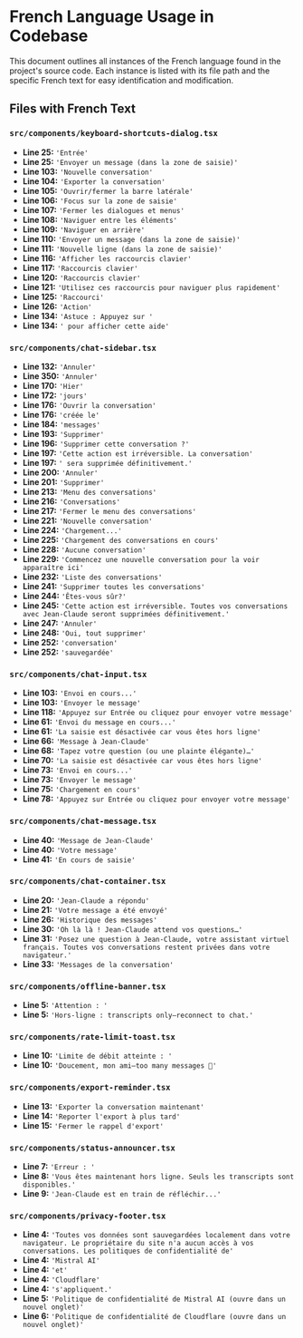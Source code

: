 # French Language Usage in Codebase

This document outlines all instances of the French language found in the project's source code. Each instance is listed with its file path and the specific French text for easy identification and modification.

## Files with French Text

### `src/components/keyboard-shortcuts-dialog.tsx`
- **Line 25:** `'Entrée'`
- **Line 25:** `'Envoyer un message (dans la zone de saisie)'`
- **Line 103:** `'Nouvelle conversation'`
- **Line 104:** `'Exporter la conversation'`
- **Line 105:** `'Ouvrir/fermer la barre latérale'`
- **Line 106:** `'Focus sur la zone de saisie'`
- **Line 107:** `'Fermer les dialogues et menus'`
- **Line 108:** `'Naviguer entre les éléments'`
- **Line 109:** `'Naviguer en arrière'`
- **Line 110:** `'Envoyer un message (dans la zone de saisie)'`
- **Line 111:** `'Nouvelle ligne (dans la zone de saisie)'`
- **Line 116:** `'Afficher les raccourcis clavier'`
- **Line 117:** `'Raccourcis clavier'`
- **Line 120:** `'Raccourcis clavier'`
- **Line 121:** `'Utilisez ces raccourcis pour naviguer plus rapidement'`
- **Line 125:** `'Raccourci'`
- **Line 126:** `'Action'`
- **Line 134:** `'Astuce : Appuyez sur '`
- **Line 134:** `' pour afficher cette aide'`

### `src/components/chat-sidebar.tsx`
- **Line 132:** `'Annuler'`
- **Line 350:** `'Annuler'`
- **Line 170:** `'Hier'`
- **Line 172:** `'jours'`
- **Line 176:** `'Ouvrir la conversation'`
- **Line 176:** `'créée le'`
- **Line 184:** `'messages'`
- **Line 193:** `'Supprimer'`
- **Line 196:** `'Supprimer cette conversation ?'`
- **Line 197:** `'Cette action est irréversible. La conversation'`
- **Line 197:** `' sera supprimée définitivement.'`
- **Line 200:** `'Annuler'`
- **Line 201:** `'Supprimer'`
- **Line 213:** `'Menu des conversations'`
- **Line 216:** `'Conversations'`
- **Line 217:** `'Fermer le menu des conversations'`
- **Line 221:** `'Nouvelle conversation'`
- **Line 224:** `'Chargement...'`
- **Line 225:** `'Chargement des conversations en cours'`
- **Line 228:** `'Aucune conversation'`
- **Line 229:** `'Commencez une nouvelle conversation pour la voir apparaître ici'`
- **Line 232:** `'Liste des conversations'`
- **Line 241:** `'Supprimer toutes les conversations'`
- **Line 244:** `'Êtes-vous sûr?'`
- **Line 245:** `'Cette action est irréversible. Toutes vos conversations avec Jean-Claude seront supprimées définitivement.'`
- **Line 247:** `'Annuler'`
- **Line 248:** `'Oui, tout supprimer'`
- **Line 252:** `'conversation'`
- **Line 252:** `'sauvegardée'`

### `src/components/chat-input.tsx`
- **Line 103:** `'Envoi en cours...'`
- **Line 103:** `'Envoyer le message'`
- **Line 118:** `'Appuyez sur Entrée ou cliquez pour envoyer votre message'`
- **Line 61:** `'Envoi du message en cours...'`
- **Line 61:** `'La saisie est désactivée car vous êtes hors ligne'`
- **Line 66:** `'Message à Jean-Claude'`
- **Line 68:** `'Tapez votre question (ou une plainte élégante)…'`
- **Line 70:** `'La saisie est désactivée car vous êtes hors ligne'`
- **Line 73:** `'Envoi en cours...'`
- **Line 73:** `'Envoyer le message'`
- **Line 75:** `'Chargement en cours'`
- **Line 78:** `'Appuyez sur Entrée ou cliquez pour envoyer votre message'`

### `src/components/chat-message.tsx`
- **Line 40:** `'Message de Jean-Claude'`
- **Line 40:** `'Votre message'`
- **Line 41:** `'En cours de saisie'`

### `src/components/chat-container.tsx`
- **Line 20:** `'Jean-Claude a répondu'`
- **Line 21:** `'Votre message a été envoyé'`
- **Line 26:** `'Historique des messages'`
- **Line 30:** `'Oh là là ! Jean-Claude attend vos questions…'`
- **Line 31:** `'Posez une question à Jean-Claude, votre assistant virtuel français. Toutes vos conversations restent privées dans votre navigateur.'`
- **Line 33:** `'Messages de la conversation'`

### `src/components/offline-banner.tsx`
- **Line 5:** `'Attention : '`
- **Line 5:** `'Hors-ligne : transcripts only—reconnect to chat.'`

### `src/components/rate-limit-toast.tsx`
- **Line 10:** `'Limite de débit atteinte : '`
- **Line 10:** `'Doucement, mon ami—too many messages 👀'`

### `src/components/export-reminder.tsx`
- **Line 13:** `'Exporter la conversation maintenant'`
- **Line 14:** `'Reporter l'export à plus tard'`
- **Line 15:** `'Fermer le rappel d'export'`

### `src/components/status-announcer.tsx`
- **Line 7:** `'Erreur : '`
- **Line 8:** `'Vous êtes maintenant hors ligne. Seuls les transcripts sont disponibles.'`
- **Line 9:** `'Jean-Claude est en train de réfléchir...'`

### `src/components/privacy-footer.tsx`
- **Line 4:** `'Toutes vos données sont sauvegardées localement dans votre navigateur. Le propriétaire du site n'a aucun accès à vos conversations. Les politiques de confidentialité de'`
- **Line 4:** `'Mistral AI'`
- **Line 4:** `'et'`
- **Line 4:** `'Cloudflare'`
- **Line 4:** `'s'appliquent.'`
- **Line 5:** `'Politique de confidentialité de Mistral AI (ouvre dans un nouvel onglet)'`
- **Line 6:** `'Politique de confidentialité de Cloudflare (ouvre dans un nouvel onglet)'`